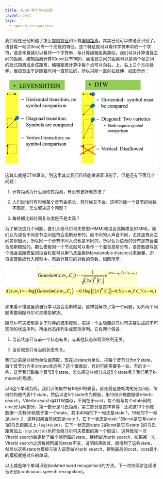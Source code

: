 ```yaml
---
title: ASR4:单个单词识别
layout: post
tags:
  - speech_recognition
---
```


我们现在已经知道了怎么[提取特征](http://lufo.me/2015/06/18/ASR1.html)和计算[编辑距离](http://lufo.me/2015/07/11/ASR2.html)，其实已经可以做语音识别了，语音每一帧(20ms)有一个高维的特征，这个特征就可以看作字符串中的一个字符，语音本身就可以看作一个字符串，与计算编辑距离类似，我们可以计算语音之间的距离，编辑距离计算时cost只有1和0，而语音之间的距离可以是两个帧之间的欧式距离或余弦距离，编辑距离计算中每个点可以向右，上，右上三个方向延伸，但语音由于是随着时间一直前进的，所以只能一直向右延伸，如图所示：

![](/media/files/2015/07/04.jpg)

这其实就是DTW算法，到这里其实我们已经能做语音识别了，但是还有下面几个问题：

1. 计算距离为什么用欧式距离，有没有更好地方法？

2. 人们说话时有时候某个音节会拖长，有时候又不会，这样的话一个音节的帧数不固定，怎么解决这个问题？

3. 每帧都比较时间复杂度是不是太高？

为了解决这几个问题，要引入隐马尔可夫模型(HMM)和混合高斯模型(GMM)。我们认为语音不同音节之间是符合高斯分布的，而不同的人声音不同，尤其是男女之间差别很大，所以同一个音节不同人说也是不同的，所以认为语音的分布是符合混合高斯模型的。那么模板的一个节点就可以看作一个混合高斯分布，语音数据与这个混合高斯模型的拟合程度可以用马氏距离(Mahalanobis distance)来衡量，即将语音数据代入模型中，然后计算它的对数的负数，如图所示：

![](/media/files/2015/07/05.jpg)

如果看不懂这里请自行学习混合高斯模型，这样就解决了第一个问题，另外两个问题需要用隐马尔可夫模型解决。

隐马尔可夫模型是关于时序的概率模型，描述一个由隐藏的马尔可夫链生成的不可观测的状态序列，再由状态序列生成观测序列。它有两个假设：

1. 当前状态只与前一个状态有关，与其他状态和观测序列无关。

2. 当前观测只与当前状态有关。

我们之前是以帧为单位做匹配，现在以state为单位，把每个音节分为n个state，每个音节分为多少state合适呢？这个很难说，有的可能需要多一些，有的少一些，这里我们取每个音节5个state，怎么把这些帧分成这5个state呢？我们用了k-means的思想。

以0这个单词为例，我们训练集中有10份0的录音，首先将这些帧均匀分为5份，每份的均值代表1个state，然后以这5个state作为模板，用10份训练数据做Viterbi search，Viterbi search与DTW类似，不同在于cost，每个帧与每个state间的cost分为两部分，第一部分是马氏距离，第二部分是这样算得：比如这10个训练数据一共有50帧属于第一个state，其中40帧的下一帧还是state 1，10帧的下一帧是state 2，这样如果当前状态是state 1，它下一状态是state 1的cost是它与state 1的马氏距离加上`-log(40/50)`，它下一状态是state 2的cost是它与state 2的马氏距离加上`-log(10/50)`(也符合隐马尔可夫模型的第一个假设)，这样做完一次Viterbi search后更新了每个帧所属的state，继续做Viterbi search，如果某一次Viterbi search之后每帧所属的state不变，说明结果收敛，就得到了这些state，然后以这些state为模板与输入语音做Viterbi search，得到最后的cost，cost最小的模板就是对应的单词。

以上就是单个单词识别(isolated word recognition)的方法，下一次继续讲连续语音识别(continuous speech recognition)。


